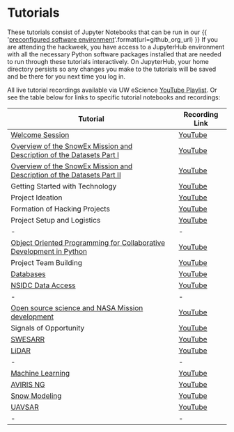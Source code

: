 # Tutorials

These tutorials consist of Jupyter Notebooks that can be run in our
{{ '[preconfigured software environment]({url})'.format(url=github_org_url) }}
If you are attending the hackweek, you have access to a JupyterHub environment
with all the necessary Python software packages installed that are needed to run
through these tutorials interactively. On JupyterHub, your home directory persists
so any changes you make to the tutorials will be saved and be there for you next
time you log in.

All live tutorial recordings available via UW eScience [YouTube Playlist](https://www.youtube.com/playlist?list=PLA6PlfxWZPLRg-IuxBspxus8HezUuFLYe). Or see the table below for links to specific tutorial notebooks and recordings:


| Tutorial | Recording Link |
| -  | - |
| [Welcome Session](https://drive.google.com/file/d/1-IiK_CFLqBtt2rMA0UTSsD-0iV9kWT6U/view)  | [YouTube](https://www.youtube.com/watch?v=b469aKcusX4) |
| [Overview of the SnowEx Mission and Description of the Datasets Part I](./core-datasets/index.md) |  [YouTube](https://www.youtube.com/watch?v=iJLRoaetVRI) |
| [Overview of the SnowEx Mission and Description of the Datasets Part II](./core-datasets/index.md) |  [YouTube](https://www.youtube.com/watch?v=QnUt1joLQEQ) |
| Getting Started with Technology | [YouTube](https://www.youtube.com/watch?v=EpVzNGLFdMc) |
| Project Ideation | [YouTube](https://www.youtube.com/watch?v=y-sCwHqZhH8) |
| Formation of Hacking Projects | [YouTube](https://www.youtube.com/watch?v=LTqdP3UNjf4) |
| Project Setup and Logistics | [YouTube](https://www.youtube.com/watch?v=BKtZox0NhEM) |
| - | - |
| [Object Oriented Programming for Collaborative Development in Python](./OOP/index.md) | [YouTube](https://youtu.be/OBd68n8H1Iw) |
| Project Team Building | [YouTube](https://youtu.be/i2LwexVwcf8) |
| [Databases](./database/index.md) | [YouTube](https://youtu.be/meWHEi0eA_o) |
| [NSIDC Data Access](./nsidc-data-access/index.md) | [YouTube](https://youtu.be/iJeHInWmYSc) |
| - | - |
| [Open source science and NASA Mission development](https://drive.google.com/file/d/1AwqcpBZiPIg43_gxUkovubiR6hEQP93_/view) | [YouTube](https://youtu.be/Ij_pl-Z24LQ) |
| Signals of Opportunity | [YouTube](https://youtu.be/Wr36s0kDB50) |
| [SWESARR](./microwave/swesarr/swesarr_tut.ipynb) | [YouTube](https://youtu.be/d7S0fUVfzjw) |
| [LiDAR](./lidar/index.md) | [YouTube](https://youtu.be/yf06lfL4qZo) |
| - | - |
| [Machine Learning](./machine_learning/Machine_Learning_Tutorial.ipynb)| [YouTube](https://youtu.be/IQvV-tPQM-w) |
| [AVIRIS NG](./aviris-ng/index.md)| [YouTube](https://youtu.be/-9msRToAXNE) |
| [Snow Modeling](./modeling/index.md)| [YouTube](https://youtu.be/AtF-7LdW2es) |
| [UAVSAR](./uavsar/index.md)| [YouTube](https://youtu.be/SOM4HbZW3B4) |
| - | - |
